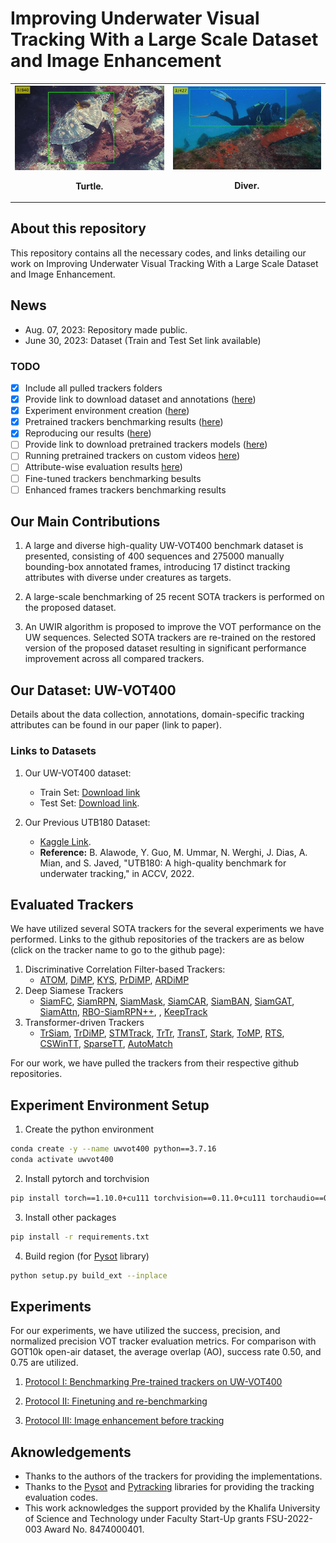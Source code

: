 # Improving Underwater Visual Tracking With a Large Scale Dataset and Image Enhancement

<table>
  <tr>
    <th><div align="center">
  <img src="images/Video2.gif" width="300px" />
  <p>Turtle.</p>
</div></th>
    <th><div align="center">
  <img src="images/Video5.gif" width="300px" />
  <p>Diver.</p>
</div></th>
  </tr>
</table>

## About this repository

This repository contains all the necessary codes, and links detailing our work on Improving Underwater Visual Tracking With a Large Scale Dataset and Image Enhancement.

## News
- Aug. 07, 2023: Repository made public.
- June 30, 2023: Dataset (Train and Test Set link available)

### TODO
- [x] Include all pulled trackers folders
- [x] Provide link to download dataset and annotations ([here](README.md/#links-to-datasets))
- [x] Experiment environment creation ([here](README.md/#experiment-environment-setup))
- [x] Pretrained trackers benchmarking results ([here](1_Benchmarking_README.md))
- [x] Reproducing our results ([here](1_Benchmarking_README.md/#reproducing-our-results))
- [ ] Provide link to download pretrained trackers models ([here](1_Benchmarking_README.md/#downloading-pre-trained-trackers-models))
- [ ] Running pretrained trackers on custom videos [here](1_Benchmarking_README.md/#running-the-pretrained-trackers-on-custom-videos))
- [ ] Attribute-wise evaluation results [here](1_Benchmarking_README.md/#attribute-wise-performance-evaluation))
- [ ] Fine-tuned trackers benchmarking besults
- [ ] Enhanced frames trackers benchmarking results

## Our Main Contributions

1. A large and diverse high-quality UW-VOT400 benchmark dataset is presented, consisting of 400 sequences and 275000 manually bounding-box annotated frames, introducing 17 distinct tracking attributes with diverse under creatures as targets.

2. A large-scale benchmarking of 25 recent SOTA trackers is performed on the proposed dataset.

3. An UWIR algorithm is proposed to improve the VOT performance on the UW sequences. Selected SOTA trackers are re-trained on the restored version of the proposed dataset resulting in significant performance improvement across all compared trackers.

## Our Dataset: UW-VOT400

Details about the data collection, annotations, domain-specific tracking attributes can be found in our paper (link to paper).

### Links to Datasets

1. Our UW-VOT400 dataset:
   - Train Set: [Download link](https://kuacae-my.sharepoint.com/:f:/g/personal/100060517_ku_ac_ae/Em9CQUgLcY1BnEBqpGUTrxQBnVPzBfpfPcUW7RmH3EON9w?e=pjNgIY) 
   - Test Set: [Download link](https://kuacae-my.sharepoint.com/:f:/g/personal/100060517_ku_ac_ae/EmJKcYONDL9Kll9OJkArN-4B9UgfBPejZ8LHAxn6aP__Xg?e=21ELVO). 

2. Our Previous UTB180 Dataset: 
   - [Kaggle Link](https://www.kaggle.com/dataset/21f6e3008c9ac0f51479b93fe0bb0b015469d70153f8987d9f2c3bb3eebbba99). 
   - **Reference:** B. Alawode, Y. Guo, M. Ummar, N. Werghi, J. Dias, A. Mian, and S. Javed, "UTB180: A high-quality benchmark for underwater tracking," in ACCV, 2022.

## Evaluated Trackers

We have utilized several SOTA trackers for the several experiments we have performed. Links to the github repositories of the trackers are as below (click on the tracker name to go to the github page):

1. Discriminative Correlation Filter-based Trackers:
   - [ATOM](https://github.com/visionml/pytracking), [DiMP](https://github.com/visionml/pytracking), [KYS](https://github.com/visionml/pytracking), [PrDiMP](https://github.com/visionml/pytracking), [ARDiMP](https://github.com/MasterBin-IIAU/AlphaRefine)
2. Deep Siamese Trackers
   - [SiamFC](https://github.com/got-10k/siamfc), [SiamRPN](https://github.com/STVIR/pysot), [SiamMask](https://github.com/STVIR/pysot), [SiamCAR](https://github.com/ohhhyeahhh/SiamCAR), [SiamBAN](https://github.com/hqucv/siamban), [SiamGAT](https://github.com/ohhhyeahhh/SiamGAT), [SiamAttn](https://github.com/msight-tech/research-siamattn), [RBO-SiamRPN++](https://github.com/sansanfree/RBO), , [KeepTrack](https://github.com/visionml/pytracking)
3. Transformer-driven Trackers
   - [TrSiam](https://github.com/594422814/TransformerTrack), [TrDiMP](https://github.com/594422814/TransformerTrack), [STMTrack](https://github.com/fzh0917/STMTrack), [TrTr](https://github.com/tongtybj/TrTr), [TransT](https://github.com/chenxin-dlut/TransT), [Stark](https://github.com/researchmm/Stark), [ToMP](https://github.com/visionml/pytracking), [RTS](https://github.com/visionml/pytracking), [CSWinTT](https://github.com/SkyeSong38/CSWinTT), [SparseTT](https://github.com/fzh0917/SparseTT), [AutoMatch](https://github.com/JudasDie/SOTS)

For our work, we have pulled the trackers from their respective github repositories.

## Experiment Environment Setup

1. Create the python environment

```bash
conda create -y --name uwvot400 python==3.7.16
conda activate uwvot400  
``` 

2. Install pytorch and torchvision
```bash
pip install torch==1.10.0+cu111 torchvision==0.11.0+cu111 torchaudio==0.10.0 -f https://download.pytorch.org/whl/torch_stable.html
```

3. Install other packages

```bash
pip install -r requirements.txt
```

4. Build region (for [Pysot](https://github.com/STVIR/pysot) library)
```bash
python setup.py build_ext --inplace
```

## Experiments

For our experiments, we have utilized the success, precision, and normalized precision VOT tracker evaluation metrics. For comparison with GOT10k open-air dataset, the average overlap (AO), success rate 0.50, and 0.75 are utilized.

1. [Protocol I: Benchmarking Pre-trained trackers on UW-VOT400](1_Benchmarking_README.md)

2. [Protocol II: Finetuning and re-benchmarking](2_Finetuning_Benchmarking.MD)

3. [Protocol III: Image enhancement before tracking](3_Enhanced_Benchmarking_README.md)

## Aknowledgements

- Thanks to the authors of the trackers for providing the implementations.
- Thanks to the [Pysot](https://github.com/STVIR/pysot) and [Pytracking](https://github.com/visionml/pytracking) libraries for providing the tracking evaluation codes.
- This work acknowledges the support provided by the Khalifa University of Science and Technology under Faculty Start-Up grants FSU-2022-003 Award No. 8474000401.

